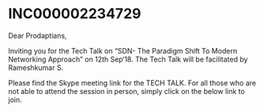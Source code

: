 <!-- TITLE: Home -->
<!-- SUBTITLE: First Git Page -->

# INC000002234729 

Dear Prodaptians,

Inviting you for the Tech Talk on “SDN- The Paradigm Shift To Modern Networking Approach” on 12th Sep‘18. The Tech Talk will be facilitated by Rameshkumar S.

Please find the Skype meeting link for the TECH TALK. For all those who are not able to attend the session in person, simply click on the below link to join.
